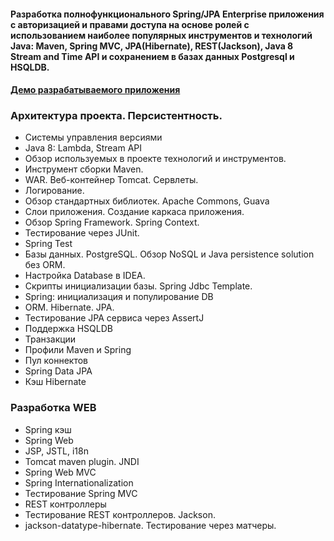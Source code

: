 #### Разработка полнофункционального Spring/JPA Enterprise приложения c авторизацией и правами доступа на основе ролей с использованием наиболее популярных инструментов и технологий Java</a>: Maven, Spring MVC, JPA(Hibernate), REST(Jackson), Java 8 Stream and Time API и сохранением в базах данных Postgresql и HSQLDB.


#### <a href="http://topjava.herokuapp.com/" target=_blank>Демо разрабатываемого приложения</a>

### Архитектура проекта. Персистентность.
-  Системы управления версиями
-  Java 8: Lambda, Stream API
-  Обзор используемых в проекте технологий и инструментов.
-  Инструмент сборки Maven.
-  WAR. Веб-контейнер Tomcat. Сервлеты.
-  Логирование.
-  Обзор стандартных библиотек. Apache Commons, Guava
-  Слои приложения. Создание каркаса приложения.
-  Обзор Spring Framework. Spring Context.
-  Тестирование через JUnit.
-  Spring Test
-  Базы данных. PostgreSQL. Обзор NoSQL и Java persistence solution без ORM.
-  Настройка Database в IDEA.
-  Скрипты инициализации базы. Spring Jdbc Template.
-  Spring: инициализация и популирование DB
-  ORM. Hibernate. JPA.
-  Тестирование JPA сервиса через AssertJ
-  Поддержка HSQLDB
-  Транзакции
-  Профили Maven и Spring
-  Пул коннектов
-  Spring Data JPA
-  Кэш Hibernate

### Разработка WEB
-  Spring кэш
-  Spring Web
-  JSP, JSTL, i18n
-  Tomcat maven plugin. JNDI
-  Spring Web MVC
-  Spring Internationalization
-  Тестирование Spring MVC
-  REST контроллеры
-  Тестирование REST контроллеров. Jackson.
-  jackson-datatype-hibernate. Тестирование через матчеры.

